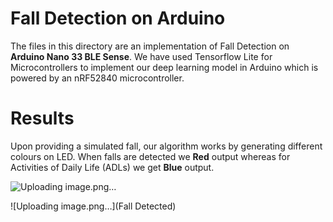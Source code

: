 
# Fall Detection on Arduino
The files in this directory are an implementation of Fall Detection on **Arduino Nano 33 BLE Sense**. We have used Tensorflow Lite for Microcontrollers to implement our deep learning model in Arduino which is powered by an nRF52840 microcontroller.

# Results
Upon providing a simulated fall, our algorithm works by generating different colours on LED. When falls are detected we **Red** output whereas for Activities of Daily Life (ADLs) we get **Blue** output.

![Uploading image.png…](ADLs)

![Uploading image.png…](Fall Detected)
